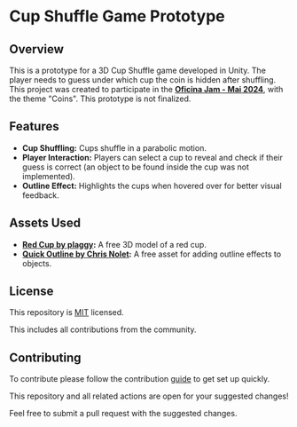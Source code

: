 # Cup Shuffle Game Prototype

## Overview
This is a prototype for a 3D Cup Shuffle game developed in Unity. The player needs to guess under which cup the coin is hidden after shuffling. This project was created to participate in the **[Oficina Jam - Mai 2024](https://itch.io/jam/oficina-jam-mai-2024)**, with the theme "Coins". This prototype is not finalized.

## Features
- **Cup Shuffling:** Cups shuffle in a parabolic motion.
- **Player Interaction:** Players can select a cup to reveal and check if their guess is correct (an object to be found inside the cup was not implemented).
- **Outline Effect:** Highlights the cups when hovered over for better visual feedback.

## Assets Used
- **[Red Cup by plaggy](https://www.cgtrader.com/free-3d-models/food/beverage/cc0-red-cup):** A free 3D model of a red cup.
- **[Quick Outline by Chris Nolet](https://assetstore.unity.com/packages/tools/particles-effects/quick-outline-115488):** A free asset for adding outline effects to objects.

## License
This repository is [MIT](LICENSE) licensed.

This includes all contributions from the community.

## Contributing
To contribute please follow the contribution [guide](CONTRIBUTING.md) to get set up quickly.

This repository and all related actions are open for your suggested changes!

Feel free to submit a pull request with the suggested changes.